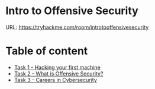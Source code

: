 # Intro to Offensive Security

URL: https://tryhackme.com/room/introtooffensivesecurity

# Table of content
- [Task 1 - Hacking your first machine](https://github.com/ShubhamJagtap2000/TryHackMe-THM/tree/main/01%20-%20Introduction%20to%20Cybersecurity/01%20-%20Intro%20to%20Offensive%20Security/Task%2001)
- [Task 2 - What is Offensive Security?](https://github.com/ShubhamJagtap2000/TryHackMe-THM/tree/main/01%20-%20Introduction%20to%20Cybersecurity/01%20-%20Intro%20to%20Offensive%20Security/Task%2002)
- [Task 3 - Careers in Cybersecurity](https://github.com/ShubhamJagtap2000/TryHackMe-THM/tree/main/01%20-%20Introduction%20to%20Cybersecurity/01%20-%20Intro%20to%20Offensive%20Security/Task%2003)






